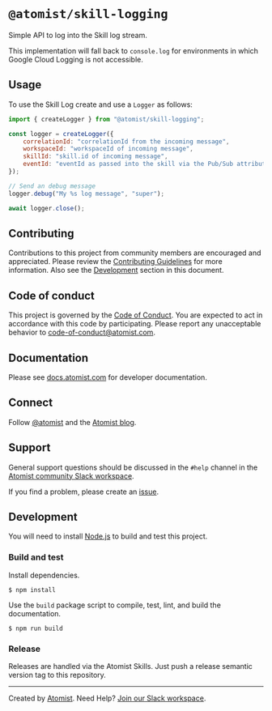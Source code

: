 # `@atomist/skill-logging`

Simple API to log into the Skill log stream.

This implementation will fall back to `console.log` for environments in which
Google Cloud Logging is not accessible.

## Usage

To use the Skill Log create and use a `Logger` as follows:

```javascript
import { createLogger } from "@atomist/skill-logging";

const logger = createLogger({
    correlationId: "correlationId from the incoming message",
    workspaceId: "workspaceId of incoming message",
    skillId: "skill.id of incoming message",
    eventId: "eventId as passed into the skill via the Pub/Sub attributes",
});

// Send an debug message
logger.debug("My %s log message", "super");

await logger.close();
```

## Contributing

Contributions to this project from community members are encouraged and
appreciated. Please review the [Contributing Guidelines](CONTRIBUTING.md) for
more information. Also see the [Development](#development) section in this
document.

## Code of conduct

This project is governed by the [Code of Conduct](CODE_OF_CONDUCT.md). You are
expected to act in accordance with this code by participating. Please report any
unacceptable behavior to code-of-conduct@atomist.com.

## Documentation

Please see [docs.atomist.com][atomist-doc] for developer documentation.

[atomist-doc]: https://docs.atomist.com/ "Atomist Documentation"

## Connect

Follow [@atomist][atomist-twitter] and the [Atomist blog][atomist-blog].

[atomist-twitter]: https://twitter.com/atomist "Atomist on Twitter"
[atomist-blog]: https://blog.atomist.com/ "The Atomist Blog"

## Support

General support questions should be discussed in the `#help` channel in the
[Atomist community Slack workspace][slack].

If you find a problem, please create an [issue][].

[issue]: https://github.com/atomist-skills/skill-logging/issues

## Development

You will need to install [Node.js][node] to build and test this project.

[node]: https://nodejs.org/ "Node.js"

### Build and test

Install dependencies.

```
$ npm install
```

Use the `build` package script to compile, test, lint, and build the
documentation.

```
$ npm run build
```

### Release

Releases are handled via the Atomist Skills. Just push a release semantic
version tag to this repository.

---

Created by [Atomist][atomist]. Need Help? [Join our Slack workspace][slack].

[atomist]: https://atomist.com/ "Atomist - Automation All the Software Things"
[slack]: https://join.atomist.com/ "Atomist Community Slack"

